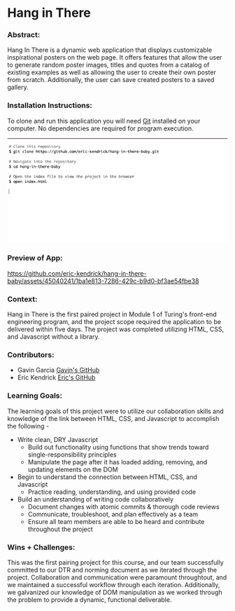 # Hang in There  

### Abstract:
  Hang In There is a dynamic web application that displays customizable inspirational posters on the web page. It offers features that allow the user to generate random poster images, titles and quotes from a catalog of existing examples as well as allowing the user to create their own poster from scratch. Additionally, the user can save created posters to a saved gallery. 

### Installation Instructions:
  To clone and run this application you will need [Git](https://git-scm.com/) installed on your computer. No dependencies are required for program execution.

  ![Install](readme-imgs/readme-install.png)

### Preview of App:


https://github.com/eric-kendrick/hang-in-there-baby/assets/45040241/1ba1e813-7286-429c-b9d0-bf3ae54fbe38


### Context:
  Hang in There is the first paired project in Module 1 of Turing's front-end engineering program, and the project scope required the application to be delivered within five days. The project was completed utilizing HTML, CSS, and Javascript without a library.

### Contributors:
* Gavin Garcia
  [Gavin's GitHub](https://github.com/EGavinG)
* Eric Kendrick
  [Eric's GitHub](https://github.com/eric-kendrick)

### Learning Goals:
  The learning goals of this project were to utilize our collaboration skills and knowledge of the link between HTML, CSS, and Javascript to accomplish the following - 
  * Write clean, DRY Javascript
    * Build out functionality using functions that show trends toward single-responsibility principles 
    * Manipulate the page after it has loaded adding, removing, and updating elements on the DOM
  * Begin to understand the connection between HTML, CSS, and Javascript
    * Practice reading, understanding, and using provided code
  * Build an understanding of writing code collaboratively
    * Document changes with atomic commits & thorough code reviews
    * Communicate, troubleshoot, and plan effectively as a team
    * Ensure all team members are able to be heard and contribute throughout the project

### Wins + Challenges:
  This was the first pairing project for this course, and our team successfully committed to our DTR and norming document as we iterated through the project. Collaboration and communication were paramount throughtout, and we maintained a successful workflow through each iteration. Additionally, we galvanized our knowledge of DOM manipulation as we worked through the problem to provide a dynamic, functional deliverable. 
